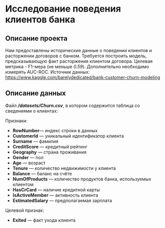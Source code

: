 # Исследование поведения клиентов банка

## Описание проекта

Нам предоставлены исторические данные о поведении клиентов и расторжении договоров с банком. 
Требуется построить модель, предсказывающую факт расторжения клиентом договора. Целевая метрика - F1-мера (не меньше *0.59*).
Дополнительно необходимо измерять AUC-ROC.
Источник данных: https://www.kaggle.com/barelydedicated/bank-customer-churn-modeling

## Описание данных

Файл ***/datasets/Churn.csv***, в котором содержится таблица со сведениями о клиентах:

Признаки:
- **RowNumber**— индекс строки в данных
- **CustomerId** — уникальный идентификатор клиента
- **Surname** — фамилия
- **CreditScore** — кредитный рейтинг
- **Geography** — страна проживания
- **Gender** — пол
- **Age** — возраст
- **Tenure** — количество недвижимости у клиента
- **Balance** — баланс на счёте
- **NumOfProducts** — количество продуктов банка, используемых клиентом
- **HasCrCard** — наличие кредитной карты
- **IsActiveMember** — активность клиента
- **EstimatedSalary** — предполагаемая зарплата

Целевой признак:

- **Exited** — факт ухода клиента
